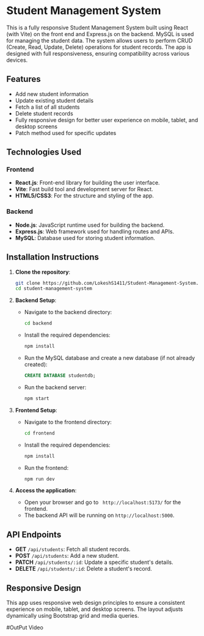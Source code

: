 # Student Management System

This is a fully responsive Student Management System built using React (with Vite) on the front end and Express.js on the backend. MySQL is used for managing the student data. The system allows users to perform CRUD (Create, Read, Update, Delete) operations for student records. The app is designed with full responsiveness, ensuring compatibility across various devices.

## Features

- Add new student information
- Update existing student details
- Fetch a list of all students
- Delete student records
- Fully responsive design for better user experience on mobile, tablet, and desktop screens
- Patch method used for specific updates

## Technologies Used

### Frontend

- **React.js**: Front-end library for building the user interface.
- **Vite**: Fast build tool and development server for React.
- **HTML5/CSS3**: For the structure and styling of the app.

### Backend

- **Node.js**: JavaScript runtime used for building the backend.
- **Express.js**: Web framework used for handling routes and APIs.
- **MySQL**: Database used for storing student information.

## Installation Instructions

1. **Clone the repository**:
   ```bash
   git clone https://github.com/LokeshS1411/Student-Management-System.git
   cd student-management-system
   ```

2. **Backend Setup**:
   - Navigate to the backend directory:
     ```bash
     cd backend
     ```
   - Install the required dependencies:
     ```bash
     npm install
     ```
   - Run the MySQL database and create a new database (if not already created):
     ```sql
     CREATE DATABASE studentdb;
     ```
   - Run the backend server:
     ```bash
     npm start
     ```

3. **Frontend Setup**:
   - Navigate to the frontend directory:
     ```bash
     cd frontend
     ```
   - Install the required dependencies:
     ```bash
     npm install
     ```
   - Run the frontend:
     ```bash
     npm run dev
     ```

4. **Access the application**:
   - Open your browser and go to ` http://localhost:5173/` for the frontend.
   - The backend API will be running on `http://localhost:5000`.

## API Endpoints

- **GET** `/api/students`: Fetch all student records.
- **POST** `/api/students`: Add a new student.
- **PATCH** `/api/students/:id`: Update a specific student's details.
- **DELETE** `/api/students/:id`: Delete a student's record.


## Responsive Design

This app uses responsive web design principles to ensure a consistent experience on mobile, tablet, and desktop screens. The layout adjusts dynamically using Bootstrap grid and media queries.

#OutPut Video


